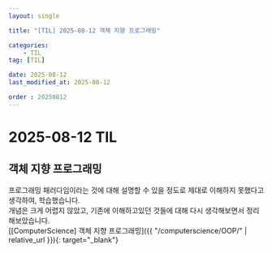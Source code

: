 ```yaml
---
layout: single

title: "[TIL] 2025-08-12 객체 지향 프로그래밍"

categories:
    - TIL
tag: [TIL]

date: 2025-08-12
last_modified_at: 2025-08-12

order : 20250812
---
```


# 2025-08-12 TIL

## 객체 지향 프로그래밍

프로그래밍 패러다임이라는 것에 대해 설명할 수 있을 정도로 제대로 이해하지 못했다고 생각하여, 학습했습니다.  
개념은 크게 어렵지 않았고, 기존에 이해하고있던 것들에 대해 다시 생각해보면서 정리해보았습니다.  
[[ComputerScience] 객체 지향 프로그래밍]({{ "/computerscience/OOP/" | relative_url }}){: target="_blank"}